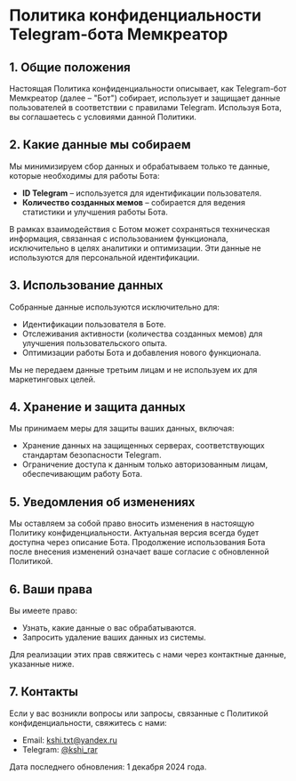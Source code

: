 # Политика конфиденциальности Telegram-бота Мемкреатор

## 1. Общие положения

Настоящая Политика конфиденциальности описывает, как Telegram-бот Мемкреатор (далее – "Бот") собирает, использует и защищает данные пользователей в соответствии с правилами Telegram. Используя Бота, вы соглашаетесь с условиями данной Политики.

## 2. Какие данные мы собираем

Мы минимизируем сбор данных и обрабатываем только те данные, которые необходимы для работы Бота:

- **ID Telegram** – используется для идентификации пользователя.
- **Количество созданных мемов** – собирается для ведения статистики и улучшения работы Бота.

В рамках взаимодействия с Ботом может сохраняться техническая информация, связанная с использованием функционала, исключительно в целях аналитики и оптимизации. Эти данные не используются для персональной идентификации.

## 3. Использование данных

Собранные данные используются исключительно для:

- Идентификации пользователя в Боте.
- Отслеживания активности (количества созданных мемов) для улучшения пользовательского опыта.
- Оптимизации работы Бота и добавления нового функционала.

Мы не передаем данные третьим лицам и не используем их для маркетинговых целей.

## 4. Хранение и защита данных

Мы принимаем меры для защиты ваших данных, включая:

- Хранение данных на защищенных серверах, соответствующих стандартам безопасности Telegram.
- Ограничение доступа к данным только авторизованным лицам, обеспечивающим работу Бота.

## 5. Уведомления об изменениях

Мы оставляем за собой право вносить изменения в настоящую Политику конфиденциальности. Актуальная версия всегда будет доступна через описание Бота. Продолжение использования Бота после внесения изменений означает ваше согласие с обновленной Политикой.

## 6. Ваши права

Вы имеете право:

- Узнать, какие данные о вас обрабатываются.
- Запросить удаление ваших данных из системы.

Для реализации этих прав свяжитесь с нами через контактные данные, указанные ниже.

## 7. Контакты

Если у вас возникли вопросы или запросы, связанные с Политикой конфиденциальности, свяжитесь с нами:

- Email: [kshi.txt@yandex.ru](mailto:kshi.txt@yandex.ru)
- Telegram: [@kshi_rar](https://t.me/kshi_rar)

Дата последнего обновления: 1 декабря 2024 года.

